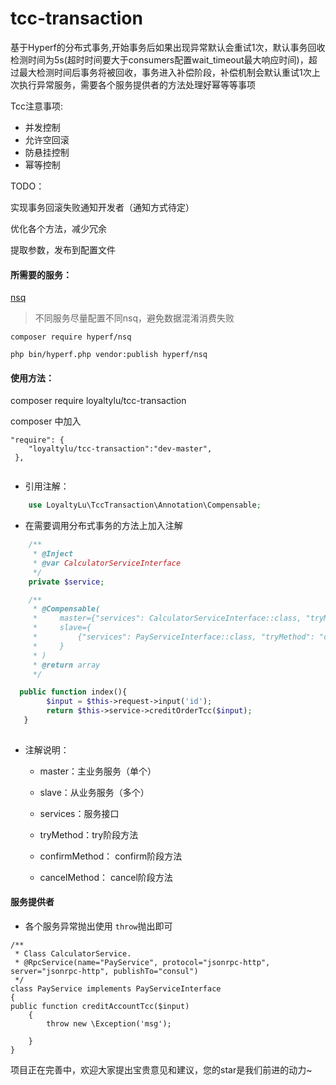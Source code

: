 # tcc-transaction
基于Hyperf的分布式事务,开始事务后如果出现异常默认会重试1次，默认事务回收检测时间为5s(超时时间要大于consumers配置wait_timeout最大响应时间)，超过最大检测时间后事务将被回收，事务进入补偿阶段，补偿机制会默认重试1次上次执行异常服务，需要各个服务提供者的方法处理好幂等等事项

Tcc注意事项:
*   并发控制
*   允许空回滚
*   防悬挂控制
*   幂等控制


TODO：

实现事务回滚失败通知开发者（通知方式待定）

优化各个方法，减少冗余

提取参数，发布到配置文件

#### 所需要的服务：
[nsq](https://nsq.io/overview/quick_start.html)

>   不同服务尽量配置不同nsq，避免数据混淆消费失败

`composer require hyperf/nsq`


`php bin/hyperf.php vendor:publish hyperf/nsq`


#### 使用方法：

composer require loyaltylu/tcc-transaction


composer 中加入
```
"require": {
    "loyaltylu/tcc-transaction":"dev-master",
 },
 
```
* 引用注解：

```php
    use LoyaltyLu\TccTransaction\Annotation\Compensable;
```
* 在需要调用分布式事务的方法上加入注解

```php
    /**
     * @Inject
     * @var CalculatorServiceInterface
     */
    private $service;

    /**
     * @Compensable(
     *     master={"services": CalculatorServiceInterface::class, "tryMethod": "creditOrderTcc", "confirmMethod": "confirmCreditOrderTcc", "cancelMethod": "cancelCreditOrderTcc"},
     *     slave={
     *         {"services": PayServiceInterface::class, "tryMethod": "creditAccountTcc", "confirmMethod": "confirmCreditAccountTcc", "cancelMethod": "cancelCreditAccountTcc"},
     *     }
     * )
     * @return array
     */

  public function index(){
        $input = $this->request->input('id');
        return $this->service->creditOrderTcc($input);
   }
  

```
* 注解说明：

    * master：主业务服务（单个）

    * slave：从业务服务（多个）

    * services：服务接口
    
    * tryMethod：try阶段方法
    
    * confirmMethod： confirm阶段方法
    
    * cancelMethod： cancel阶段方法

#### 服务提供者
* 各个服务异常抛出使用 `throw`抛出即可

```
/**
 * Class CalculatorService.
 * @RpcService(name="PayService", protocol="jsonrpc-http", server="jsonrpc-http", publishTo="consul")
 */
class PayService implements PayServiceInterface
{
public function creditAccountTcc($input)
    {
        throw new \Exception('msg');
        
    }
}
```


项目正在完善中，欢迎大家提出宝贵意见和建议，您的star是我们前进的动力~
